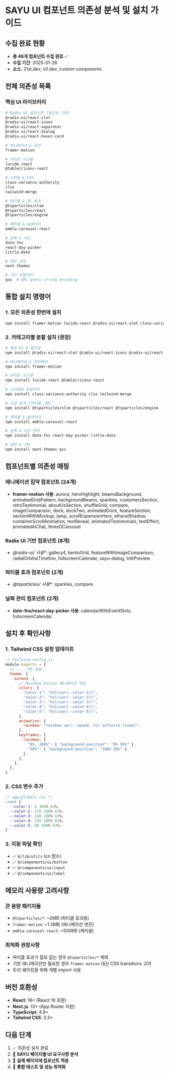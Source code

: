 # SAYU UI 컴포넌트 의존성 분석 및 설치 가이드

## 수집 완료 현황
- **총 46개 컴포넌트 수집 완료** ✅
- **수집 기간**: 2025-01-28
- **소스**: 21st.dev, v0.dev, custom components

## 전체 의존성 목록

### 핵심 UI 라이브러리
```bash
# Radix UI 컴포넌트 (접근성 기반)
@radix-ui/react-slot
@radix-ui/react-icons  
@radix-ui/react-separator
@radix-ui/react-dialog
@radix-ui/react-hover-card

# 애니메이션 & 모션
framer-motion

# 아이콘 시스템
lucide-react
@tabler/icons-react

# 스타일 & CSS
class-variance-authority
clsx
tailwind-merge

# 파티클 & 3D 효과
@tsparticles/slim
@tsparticles/react
@tsparticles/engine

# 캐러셀 & 슬라이더
embla-carousel-react

# 날짜 & 시간
date-fns
react-day-picker
little-date

# 테마 관리
next-themes

# 기타 유틸리티
qss  # URL query string encoding
```

## 통합 설치 명령어

### 1. 모든 의존성 한번에 설치
```bash
npm install framer-motion lucide-react @radix-ui/react-slot class-variance-authority @tsparticles/slim @tsparticles/react next-themes @tabler/icons-react @radix-ui/react-icons @tsparticles/engine embla-carousel-react date-fns @radix-ui/react-separator react-day-picker little-date clsx tailwind-merge @radix-ui/react-dialog @radix-ui/react-hover-card qss
```

### 2. 카테고리별 분할 설치 (권장)
```bash
# 핵심 UI & 접근성
npm install @radix-ui/react-slot @radix-ui/react-icons @radix-ui/react-separator @radix-ui/react-dialog @radix-ui/react-hover-card

# 애니메이션 & 인터랙션  
npm install framer-motion

# 아이콘 시스템
npm install lucide-react @tabler/icons-react

# 스타일링 유틸리티
npm install class-variance-authority clsx tailwind-merge

# 고급 효과 (파티클, 3D)
npm install @tsparticles/slim @tsparticles/react @tsparticles/engine

# 캐러셀 & 슬라이더
npm install embla-carousel-react

# 날짜 & 시간 관리
npm install date-fns react-day-picker little-date

# 테마 & 기타
npm install next-themes qss
```

## 컴포넌트별 의존성 매핑

### 애니메이션 집약 컴포넌트 (24개)
- **framer-motion 사용**: aurora, heroHighlight, beamsBackground, animatedGridPattern, backgroundBeams, sparkles, customersSection, retroTestimonial, aboutUsSection, shuffleGrid, compare, imageComparison, dock, dockTwo, animatedDock, featureSection, sectionWithMockup, lamp, scrollExpansionHero, etheralShadow, containerScrollAnimation, textReveal, animatedTestimonials, textEffect, animatedAiChat, threeDCarousel

### Radix UI 기반 컴포넌트 (8개)  
- **@radix-ui/* 사용**: gallery4, bentoGrid, featureWithImageComparison, radialOrbitalTimeline, fullscreenCalendar, sayu-dialog, linkPreview

### 파티클 효과 컴포넌트 (2개)
- **@tsparticles/* 사용**: sparkles, compare

### 날짜 관리 컴포넌트 (2개)
- **date-fns/react-day-picker 사용**: calendarWithEventSlots, fullscreenCalendar

## 설치 후 확인사항

### 1. Tailwind CSS 설정 업데이트
```js
// tailwind.config.js
module.exports = {
  // ... 기존 설정
  theme: {
    extend: {
      // Rainbow button 애니메이션 색상
      colors: {
        "color-1": "hsl(var(--color-1))",
        "color-2": "hsl(var(--color-2))",
        "color-3": "hsl(var(--color-3))",
        "color-4": "hsl(var(--color-4))",
        "color-5": "hsl(var(--color-5))",
      },
      animation: {
        rainbow: "rainbow var(--speed, 2s) infinite linear",
      },
      keyframes: {
        rainbow: {
          "0%, 100%": { "background-position": "0% 50%" },
          "50%": { "background-position": "100% 50%" },
        },
      },
    },
  },
}
```

### 2. CSS 변수 추가
```css
/* app/globals.css */
:root {
  --color-1: 0 100% 63%;
  --color-2: 270 100% 63%; 
  --color-3: 210 100% 63%;
  --color-4: 195 100% 63%;
  --color-5: 90 100% 63%;
}
```

### 3. 지원 파일 확인
- ✅ `@/lib/utils` (cn 함수)
- ✅ `@/components/ui/button` 
- ✅ `@/components/ui/input`
- ✅ `@/components/ui/label`

## 메모리 사용량 고려사항

### 큰 용량 패키지들
- `@tsparticles/*`: ~2MB (파티클 효과용)
- `framer-motion`: ~1.5MB (애니메이션 엔진)
- `embla-carousel-react`: ~500KB (캐러셀)

### 최적화 권장사항
- 파티클 효과가 필요 없는 경우 `@tsparticles/*` 제외
- 기본 애니메이션만 필요한 경우 `framer-motion` 대신 CSS transitions 고려
- 트리 쉐이킹을 위해 개별 import 사용

## 버전 호환성
- **React**: 18+ (React 19 호환)
- **Next.js**: 13+ (App Router 지원)
- **TypeScript**: 4.9+
- **Tailwind CSS**: 3.3+

## 다음 단계
1. ✅ 의존성 설치 완료
2. 🔄 **SAYU 페이지별 UI 요구사항 분석**
3. 🔄 **실제 페이지에 컴포넌트 적용**
4. 🔄 **통합 테스트 및 성능 최적화**